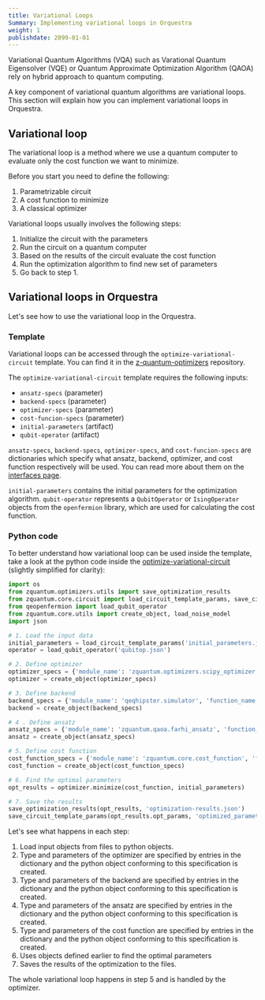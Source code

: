 ```yaml
---
title: Variational Loops
Summary: Implementing variational loops in Orquestra
weight: 1
publishdate: 2099-01-01
---
```


Variational Quantum Algorithms (VQA) such as Varational Quantum Eigensolver (VQE) or Quantum Approximate Optimization Algorithm (QAOA) rely on hybrid approach to quantum computing.

A key component of variational quantum algorithms are variational loops. This section will explain how you can implement variational loops in Orquestra.

## Variational loop

The variational loop is a method where we use a quantum computer to evaluate only the cost function we want to minimize.

Before you start you need to define the following:

1. Parametrizable circuit
2. A cost function to minimize
3. A classical optimizer

Variational loops usually involves the following steps:

1. Initialize the circuit with the parameters
2. Run the circuit on a quantum computer
3. Based on the results of the circuit evaluate the cost function
4. Run the optimization algorithm to find new set of parameters
5. Go back to step 1.


## Variational loops in Orquestra

Let's see how to use the variational loop in the Orquestra.

### Template

Variational loops can be accessed through the `optimize-variational-circuit` template. You can find it in the [z-quantum-optimizers](https://github.com/zapatacomputing/z-quantum-optimizers/blob/master/templates/optimizers.yaml) repository.

The `optimize-variational-circuit` template requires the following inputs:
  - `ansatz-specs` (parameter)
  - `backend-specs` (parameter)
  - `optimizer-specs` (parameter)
  - `cost-funcion-specs` (parameter)
  - `initial-parameters` (artifact)
  - `qubit-operator` (artifact)

`ansatz-specs`, `backend-specs`, `optimizer-specs`, and `cost-funcion-specs` are dictionaries which specify what ansatz, backend, optimizer, and cost function respectively will be used. You can read more about them on the [interfaces page](../interfaces/).

`initial-parameters` contains the initial parameters for the optimization algorithm.
`qubit-operator` represents a `QubitOperator` or `IsingOperator` objects from the `openfermion` library, which are used for calculating the cost function.


### Python code

To better understand how variational loop can be used inside the template, take a look at the python code inside the [optimize-variational-circuit](https://github.com/zapatacomputing/z-quantum-optimizers/blob/master/templates/optimizers.yaml) (slightly simplified for clarity):

```python            
import os
from zquantum.optimizers.utils import save_optimization_results
from zquantum.core.circuit import load_circuit_template_params, save_circuit_template_params, load_parameter_grid, load_circuit_connectivity
from qeopenfermion import load_qubit_operator
from zquantum.core.utils import create_object, load_noise_model
import json

# 1. Load the input data
initial_parameters = load_circuit_template_params('initial_parameters.json')
operator = load_qubit_operator('qubitop.json')

# 2. Define optimizer
optimizer_specs = {'module_name': 'zquantum.optimizers.scipy_optimizer', 'function_name': 'ScipyOptimizer', 'method': 'L-BFGS-B'}
optimizer = create_object(optimizer_specs)

# 3. Define backend
backend_specs = {'module_name': 'qeqhipster.simulator', 'function_name': 'QHipsterSimulator'}
backend = create_object(backend_specs)

# 4 . Define ansatz
ansatz_specs = {'module_name': 'zquantum.qaoa.farhi_ansatz', 'function_name': 'QAOAFarhiAnsatz', 'number_of_layers': 2, 'cost_hamiltonian': operator}
ansatz = create_object(ansatz_specs)

# 5. Define cost function
cost_function_specs = {'module_name': 'zquantum.core.cost_function', 'function_name': 'AnsatzBasedCostFunction', 'target_operator': operator, 'ansatz': ansatz, 'backend': backend}
cost_function = create_object(cost_function_specs)

# 6. Find the optimal parameters
opt_results = optimizer.minimize(cost_function, initial_parameters)

# 7. Save the results
save_optimization_results(opt_results, 'optimization-results.json')
save_circuit_template_params(opt_results.opt_params, 'optimized_parameters.json')
```

Let's see what happens in each step:

1. Load input objects from files to python objects.
2. Type and parameters of the optimizer are specified by entries in the dictionary and the python object conforming to this specification is created.
3. Type and parameters of the backend are specified by entries in the dictionary and the python object conforming to this specification is created.
4. Type and parameters of the ansatz are specified by entries in the dictionary and the python object conforming to this specification is created.
5. Type and parameters of the cost function are specified by entries in the dictionary and the python object conforming to this specification is created.
6. Uses objects defined earlier to find the optimal parameters
7. Saves the results of the optimization to the files.

The whole variational loop happens in step 5 and is handled by the optimizer.
